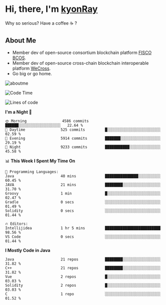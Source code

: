 # Hi, there, I'm [kyonRay](https://kyonRay.github.io)

Why so serious? Have a coffee ☕️ ?

## About Me

- Member dev of open-source consortium blockchain platform [FISCO BCOS](https://github.com/FISCO-BCOS).
- Member dev of open-source cross-chain blockchain interoperable platform [WeCross](https://github.com/WeBankBlockchain/WeCross).
- Go big or go home.

![aboutme](https://github-readme-stats.vercel.app/api?username=kyonRay&count_private=true&show_icons=true)

<!-- ![top-langs](https://github-readme-stats.vercel.app/api/top-langs/?username=kyonRay&layout=compact&hide=shell,html) -->

<!--START_SECTION:waka-->
![Code Time](http://img.shields.io/badge/Code%20Time-322%20hrs-blue)

![Lines of code](https://img.shields.io/badge/From%20Hello%20World%20I%27ve%20Written-14.3%20million%20lines%20of%20code-blue)

**I'm a Night 🦉** 

```text
🌞 Morning                4586 commits        ██████░░░░░░░░░░░░░░░░░░░   22.64 % 
🌆 Daytime                525 commits         █░░░░░░░░░░░░░░░░░░░░░░░░   02.59 % 
🌃 Evening                5914 commits        ███████░░░░░░░░░░░░░░░░░░   29.19 % 
🌙 Night                  9233 commits        ███████████░░░░░░░░░░░░░░   45.58 % 
```


📊 **This Week I Spent My Time On** 

```text
💬 Programming Languages: 
Java                     40 mins             ███████████████░░░░░░░░░░   60.45 % 
JAVA                     21 mins             ████████░░░░░░░░░░░░░░░░░   31.70 % 
Groovy                   1 min               █░░░░░░░░░░░░░░░░░░░░░░░░   02.47 % 
Gradle                   0 secs              ░░░░░░░░░░░░░░░░░░░░░░░░░   01.49 % 
Solidity                 0 secs              ░░░░░░░░░░░░░░░░░░░░░░░░░   01.44 % 

🔥 Editors: 
Intellijidea             1 hr 5 mins         █████████████████████████   98.56 % 
VS Code                  0 secs              ░░░░░░░░░░░░░░░░░░░░░░░░░   01.44 % 
```

**I Mostly Code in Java** 

```text
Java                     21 repos            ████████░░░░░░░░░░░░░░░░░   31.82 % 
C++                      21 repos            ████████░░░░░░░░░░░░░░░░░   31.82 % 
Vue                      2 repos             █░░░░░░░░░░░░░░░░░░░░░░░░   03.03 % 
Solidity                 2 repos             █░░░░░░░░░░░░░░░░░░░░░░░░   03.03 % 
C                        1 repo              ░░░░░░░░░░░░░░░░░░░░░░░░░   01.52 % 
```




<!--END_SECTION:waka-->
